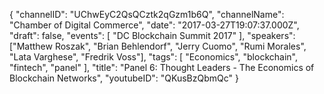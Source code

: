 {
    "channelID": "UChwEyC2QsQCztk2qGzm1b6Q",
    "channelName": "Chamber of Digital Commerce",
    "date": "2017-03-27T19:07:37.000Z",
    "draft": false,
    "events": [
        "DC Blockchain Summit 2017"
    ],
    "speakers": ["Matthew Roszak", "Brian Behlendorf", "Jerry Cuomo", "Rumi Morales", "Lata Varghese", "Fredrik Voss"],
    "tags": [
        "Economics",
        "blockchain",
		"fintech",
        "panel"
    ],
    "title": "Panel 6: Thought Leaders - The Economics of Blockchain Networks",
    "youtubeID": "QKusBzQbmQc"
}
